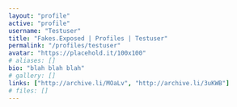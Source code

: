 ```yaml
---
layout: "profile"
active: "profile"
username: "Testuser"
title: "Fakes.Exposed | Profiles | Testuser"
permalink: "/profiles/testuser"
avatar: "https://placehold.it/100x100"
# aliases: []
bio: "blah blah blah"
# gallery: []
links: ["http://archive.li/MOaLv", "http://archive.li/3uKWB"]
# files: []
---
```

